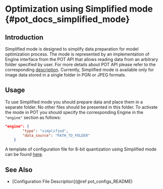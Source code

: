 # Optimization using Simplified mode {#pot_docs_simplified_mode}

## Introduction
Simplified mode is designed to simplify data preparation for model optimization process. The mode is represented by an implementation of Engine interface from the POT API that allows reading data from an arbitrary folder specified by user. For more details about POT API please refer to the corresponding [description](pot_compression_api_README). Currently, Simplified mode is available only for image data stored in a single folder in PGN or JPEG formats.

## Usage
To use Simplified mode you should prepare data and place them in a separate folder. No other files should be presented in this folder. To activate the mode in POT you should specify the corresponding Engine in the `"engine"` section as follows:
```json
"engine": {
        "type": "simplified",
        "data_source": "PATH_TO_FOLDER"
    }
```


A template of configuration file for 8-bit quantization using Simplified mode can be found [here](https://github.com/openvinotoolkit/openvino/blob/master/tools/pot/configs/simplified_mode_template.json).

## See Also
 * [Configuration File Description](@ref pot_configs_README)